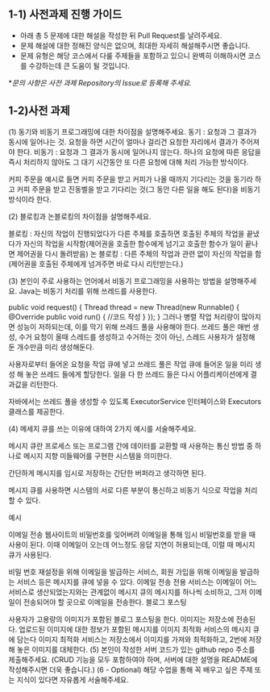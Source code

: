 ## 1-1) 사전과제 진행 가이드

- 아래 총 5 문제에 대한 해설을 작성한 뒤 Pull Request를 날려주세요.
- 문제 해설에 대한 정해진 양식은 없으며, 최대한 자세히 해설해주시면 좋습니다.
- 문제 유형은 해당 코스에서 다룰 주제들을 포함하고 있으니 완벽히 이해하시면 코스를 수강하는데 큰 도움이 될 것입니다.

**문의 사항은 사전 과제 Repository의 Issue로 등록해 주세요.*
  


## 1-2)사전 과제
(1) 동기와 비동기 프로그래밍에 대한 차이점을 설명해주세요. 동기 : 요청과 그 결과가 동시에 일어나는 것. 요청을 하면 시간이 얼마나 걸리건 요청한 자리에서 결과가 주어져야 한다. 비동기 : 요청과 그 결과가 동시에 일어나지 않는다. 하나의 요청에 따른 응답을 즉시 처리하지 않아도 그 대기 시간동안 또 다른 요청에 대해 처리 가능한 방식이다.

커피 주문을 예시로 들면 커피 주문을 받고 커피가 나올 때까지 기다리는 것을 동기라 하고 커피 주문을 받고 진동벨을 받고 기다리는 것(그 동안 다른 일을 해도 된다)을 비동기 방식이라 한다.

(2) 블로킹과 논블로킹의 차이점을 설명해주세요.

블로킹 : 자신의 작업이 진행되었다가 다른 주체를 호출하면 호출된 주체의 작업을 끝냈다가 자신의 작업을 시작함(제어권을 호출한 함수에게 넘기고 호출한 함수가 일이 끝나면 제어권을 다시 돌려받음) 논 블로킹 : 다른 주체의 작업과 관련 없이 자신의 작업을 함(제어권을 호출된 주체에게 넘겨주면 바로 다시 리턴받는다.)

(3) 본인이 주로 사용하는 언어에서 비동기 프로그래밍을 사용하는 방법을 설명해주세요. Java는 비동기 처리를 위해 쓰레드를 사용한다.

public void request() {
    Thread thread  = new Thread(new Runnable() {
        @Override
        public void run() {
            //코드 작성
        }
        });
        }
그러나 병렬 작업 처리량이 많아지면 성능이 저하되는데, 이를 막기 위해 쓰레드 풀을 사용해야 한다. 쓰레드 풀은 매번 생성, 수거 요청이 올때 스레드를 생성하고 수거하는 것이 아닌, 스레드 사용자가 설정해 둔 개수만큼 미리 생성해둔다.

사용자로부터 들어온 요청을 작업 큐에 넣고 쓰레드 풀은 작업 큐에 들어온 일을 미리 생성 해 놓은 쓰레드 들에게 할당한다. 일을 다 한 쓰레드 들은 다시 어플리케이션에게 결과값을 리턴한다.

자바에서는 쓰레드 풀을 생성할 수 있도록 ExecutorService 인터페이스와 Executors 클래스를 제공한다.

(4) 메세지 큐를 쓰는 이유에 대하여 2가지 예시를 서술해주세요.

메시지 큐란 프로세스 또는 프로그램 간에 데이터를 교환할 때 사용하는 통신 방법 중 하나로 메시지 지향 미들웨어를 구현한 시스템을 의미한다.

간단하게 메시지를 임시로 저장하는 간단한 버퍼라고 생각하면 된다.

메시지 큐를 사용하면 시스템의 서로 다른 부분이 통신하고 비동기 식으로 작업을 처리할 수 있다.

예시

이메일 전송 웹사이트의 비밀번호를 잊어버려 이메일을 통해 임시 비밀번호를 받을 때 사용이 된다. 이때 이메일이 오는데 어느정도 응답 지연이 허용되는데, 이럴 때 메시지 큐가 사용된다.

비밀 번호 재설정을 위해 이메일을 발급하는 서비스, 회원 가입을 위해 이메일을 발급하는 서비스 등은 메시지를 큐에 넣을 수 있다.
이메일 전송 전용 서비스는 이메일이 어느 서비스로 생산되었는지와는 관계없이 메시지 큐의 메시지를 하나씩 소비하고, 그저 이메일이 전송되어야 할 곳으로 이메일을 전송한다.
블로그 포스팅

사용자가 고용량의 이미지가 포함된 블로그 포스팅을 한다.
이미지는 저장소에 전송된다.
업로드된 이미지에 대한 정보가 포함된 메시지를 이미지 최적화 서비스의 메시지 큐에 담는다
이미지 최적화 서비스는 저장소에서 이미지를 가져와 최적화하고, 2번에 저장해 놓은 이미지를 대체한다.
(5) 본인이 작성한 서버 코드가 있는 github repo 주소를 제출해주세요. (CRUD 기능을 모두 포함하여야 하며, 서버에 대한 설명을 README에 작성해주시면 더욱 좋습니다.) 
(6 - Optional) 해당 수업을 통해 꼭 배우고 싶은 주제 또는 지식이 있다면 자유롭게 서술해주세요.
